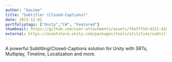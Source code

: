 ```yaml
---
author: "Gasimo"
title: "Subtitler (Closed-Captions)"
date: 2023-12-01
portfoliotags: ["Unity","C#", "Featured"]
thumbnail: https://github.com/user-attachments/assets/f5efff1d-d151-42dc-a78f-31ec8d7fbd06
external: https://assetstore.unity.com/packages/tools/utilities/subtitler-closed-captions-toolkit-256323
---
```


A powerful Subtitling/Closed-Captions solution for Unity with SRTs, Multiplay, Timeline, Localization and more.